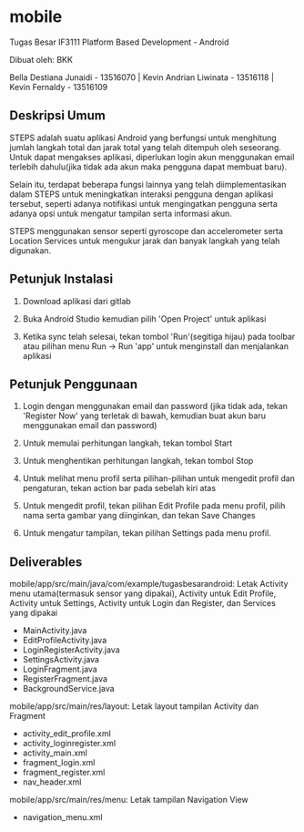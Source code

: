 # mobile

Tugas Besar IF3111 Platform Based Development - Android

Dibuat oleh: BKK

Bella Destiana Junaidi - 13516070 | Kevin Andrian Liwinata - 13516118 | Kevin Fernaldy - 13516109


Deskripsi Umum
------

STEPS adalah suatu aplikasi Android yang berfungsi untuk menghitung jumlah langkah total dan jarak total yang telah ditempuh oleh seseorang. Untuk dapat mengakses aplikasi, diperlukan login akun menggunakan email terlebih dahulu(jika tidak ada akun maka pengguna dapat membuat baru). 

Selain itu, terdapat beberapa fungsi lainnya yang telah diimplementasikan dalam STEPS untuk meningkatkan interaksi pengguna dengan aplikasi tersebut, seperti adanya notifikasi untuk mengingatkan pengguna serta adanya opsi untuk mengatur tampilan serta informasi akun. 

STEPS menggunakan sensor seperti gyroscope dan accelerometer serta Location Services untuk mengukur jarak dan banyak langkah yang telah digunakan.


Petunjuk Instalasi
------

1. Download aplikasi dari gitlab

2. Buka Android Studio kemudian pilih 'Open Project' untuk aplikasi 

3. Ketika sync telah selesai, tekan tombol 'Run'(segitiga hijau) pada toolbar atau pilihan menu Run -> Run 'app' untuk menginstall dan menjalankan aplikasi


Petunjuk Penggunaan
------

1. Login dengan menggunakan email dan password (jika tidak ada, tekan 'Register Now' yang terletak di bawah, kemudian buat akun baru menggunakan email dan password)

2. Untuk memulai perhitungan langkah, tekan tombol Start

3. Untuk menghentikan perhitungan langkah, tekan tombol Stop

4. Untuk melihat menu profil serta pilihan-pilihan untuk mengedit profil dan pengaturan, tekan action bar pada sebelah kiri atas

5. Untuk mengedit profil, tekan pilihan Edit Profile pada menu profil, pilih nama serta gambar yang diinginkan, dan tekan Save Changes

6. Untuk mengatur tampilan, tekan pilihan Settings pada menu profil.


Deliverables
------
mobile/app/src/main/java/com/example/tugasbesarandroid: Letak Activity menu utama(termasuk sensor yang dipakai), Activity untuk Edit Profile, Activity untuk Settings, Activity untuk Login dan Register, dan Services yang dipakai

- MainActivity.java
- EditProfileActivity.java
- LoginRegisterActivity.java
- SettingsActivity.java
- LoginFragment.java
- RegisterFragment.java
- BackgroundService.java

 mobile/app/src/main/res/layout: Letak layout tampilan Activity dan Fragment
 
- activity_edit_profile.xml
- activity_loginregister.xml
- activity_main.xml
- fragment_login.xml
- fragment_register.xml
- nav_header.xml

mobile/app/src/main/res/menu: Letak tampilan Navigation View

- navigation_menu.xml